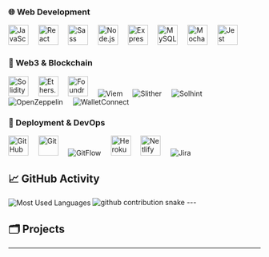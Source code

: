 ### 🌐 Web Development

<p align="left">
  <img src="https://cdn.jsdelivr.net/gh/devicons/devicon/icons/javascript/javascript-original.svg" width="40" alt="JavaScript" title="JavaScript" />&nbsp;&nbsp;&nbsp;&nbsp;
  <img src="https://cdn.jsdelivr.net/gh/devicons/devicon/icons/react/react-original.svg" width="40" alt="React" title="React" />&nbsp;&nbsp;&nbsp;&nbsp;
  <img src="https://cdn.jsdelivr.net/gh/devicons/devicon/icons/sass/sass-original.svg" width="40" alt="Sass" title="Sass" />&nbsp;&nbsp;&nbsp;&nbsp;
  <img src="https://cdn.jsdelivr.net/gh/devicons/devicon/icons/nodejs/nodejs-original.svg" width="40" alt="Node.js" title="Node.js" />&nbsp;&nbsp;&nbsp;&nbsp;
  <img src="https://cdn.jsdelivr.net/gh/devicons/devicon/icons/express/express-original.svg" width="40" alt="Express.js" title="Express.js" />&nbsp;&nbsp;&nbsp;&nbsp;
  <img src="https://cdn.jsdelivr.net/gh/devicons/devicon/icons/mysql/mysql-original.svg" width="40" alt="MySQL" title="MySQL" />&nbsp;&nbsp;&nbsp;&nbsp;
  <img src="https://cdn.jsdelivr.net/gh/devicons/devicon/icons/mocha/mocha-plain.svg" width="40" alt="Mocha/Chai" title="Mocha/Chai" />&nbsp;&nbsp;&nbsp;&nbsp;
  <img src="https://cdn.jsdelivr.net/gh/devicons/devicon/icons/jest/jest-plain.svg" width="40" alt="Jest" title="Jest" />
</p>

### 🔗 Web3 & Blockchain

<p align="left">
  <img src="https://cdn.jsdelivr.net/gh/devicons/devicon/icons/solidity/solidity-original.svg" width="40" alt="Solidity" title="Solidity" />&nbsp;&nbsp;&nbsp;&nbsp;
  <img src="https://raw.githubusercontent.com/ethers-io/ethers.js/master/docs/ethers-logo.png" width="40" alt="Ethers.js" title="Ethers.js" />&nbsp;&nbsp;&nbsp;&nbsp;
  <img src="https://raw.githubusercontent.com/foundry-rs/foundry/main/book/static/img/logo.svg" width="40" alt="Foundry" title="Foundry" />&nbsp;&nbsp;&nbsp;&nbsp;
  <img src="https://img.shields.io/badge/Viem-3C3C3C?style=for-the-badge&logoColor=white" alt="Viem" title="Viem" />&nbsp;&nbsp;&nbsp;&nbsp;
  <img src="https://img.shields.io/badge/Slither-3C3C3C?style=for-the-badge" alt="Slither" title="Slither" />&nbsp;&nbsp;&nbsp;&nbsp;
  <img src="https://img.shields.io/badge/Solhint-3C3C3C?style=for-the-badge" alt="Solhint" title="Solhint" />&nbsp;&nbsp;&nbsp;&nbsp;
  <img src="https://img.shields.io/badge/OpenZeppelin-3C3C3C?style=for-the-badge&logo=OpenZeppelin" alt="OpenZeppelin" title="OpenZeppelin" />&nbsp;&nbsp;&nbsp;&nbsp;
  <img src="https://img.shields.io/badge/WalletConnect-3C3C3C?style=for-the-badge" alt="WalletConnect" title="WalletConnect" />
</p>

### 🚀 Deployment & DevOps

<p align="left">
  <img src="https://cdn.jsdelivr.net/gh/devicons/devicon/icons/github/github-original.svg" width="40" alt="GitHub" title="GitHub" />&nbsp;&nbsp;&nbsp;&nbsp;
  <img src="https://cdn.jsdelivr.net/gh/devicons/devicon/icons/git/git-original.svg" width="40" alt="Git" title="Git" />&nbsp;&nbsp;&nbsp;&nbsp;
  <img src="https://img.shields.io/badge/GitFlow-3C3C3C?style=for-the-badge" alt="GitFlow" title="GitFlow" />&nbsp;&nbsp;&nbsp;&nbsp;
  <img src="https://cdn.jsdelivr.net/gh/devicons/devicon/icons/heroku/heroku-original.svg" width="40" alt="Heroku" title="Heroku" />&nbsp;&nbsp;&nbsp;&nbsp;
  <img src="https://cdn.jsdelivr.net/gh/devicons/devicon/icons/netlify/netlify-original.svg" width="40" alt="Netlify" title="Netlify" />&nbsp;&nbsp;&nbsp;&nbsp;
  <img src="https://img.shields.io/badge/Jira-0052CC?style=for-the-badge&logo=jira&logoColor=white" alt="Jira" title="Jira" />
</p>


## 📈 GitHub Activity
<img align="center" src="https://github-readme-stats.vercel.app/api/top-langs?username=edwardvey&show_icons=true&locale=en&layout=compact&langs_count=10&card_width=445&hide_progress=false&hide_title=false&count_private=false&exclude_repo=&custom_title=Most%20Used%20Languages&hide=html&disable_animations=false&theme=default&hide_border=false&border_radius=6&precision=0" alt="Most Used Languages" style="max-width: 100%;">

<picture>
  <source media="(prefers-color-scheme: dark)" srcset="https://raw.githubusercontent.com/edwardvey/edwardvey/output/github-contribution-grid-snake-dark.svg" />
  <source media="(prefers-color-scheme: light)" srcset="https://raw.githubusercontent.com/edwardvey/edwardvey/output/github-contribution-grid-snake.svg" />
  <img alt="github contribution snake" src="https://raw.githubusercontent.com/edwardvey/edwardvey/output/github-contribution-grid-snake.svg" />
</picture>
---

## 🗂️ Projects


---
